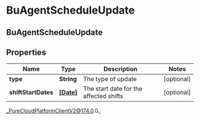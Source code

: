 # BuAgentScheduleUpdate

## BuAgentScheduleUpdate

## Properties

|Name | Type | Description | Notes|
|------------ | ------------- | ------------- | -------------|
| **type** | **String** | The type of update | [optional] |
| **shiftStartDates** | [**[Date]**]([Date]) | The start date for the affected shifts | [optional] |



_PureCloudPlatformClientV2@174.0.0_
